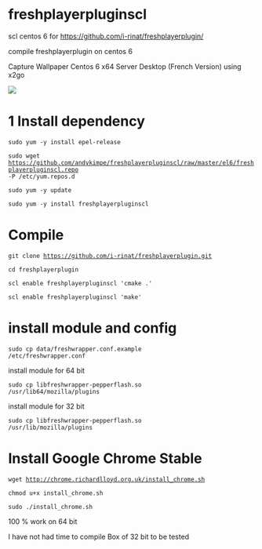 # freshplayerpluginscl
scl centos 6 for https://github.com/i-rinat/freshplayerplugin/

compile freshplayerplugin on centos 6

Capture Wallpaper Centos 6 x64 Server Desktop (French Version) using x2go

<img src="http://img15.hostingpics.net/pics/575925Capturedu20150409221606.png" border="0"  />


# 1 Install dependency

<code>sudo yum -y install epel-release</code>

<code>sudo wget https://github.com/andykimpe/freshplayerpluginscl/raw/master/el6/freshplayerpluginscl.repo -P /etc/yum.repos.d</code>

<code>sudo yum -y update</code>

<code>sudo yum -y install freshplayerpluginscl</code>

# Compile

<code>git clone https://github.com/i-rinat/freshplayerplugin.git</code>

<code>cd freshplayerplugin</code>

<code>scl enable freshplayerpluginscl 'cmake .'</code>

<code>scl enable freshplayerpluginscl 'make'</code>

# install module and config

<code>sudo cp data/freshwrapper.conf.example /etc/freshwrapper.conf</code>

install module for 64 bit

<code>sudo cp libfreshwrapper-pepperflash.so /usr/lib64/mozilla/plugins</code>

install module for 32 bit

<code>sudo cp libfreshwrapper-pepperflash.so /usr/lib/mozilla/plugins</code>

# Install Google Chrome Stable

<code>wget http://chrome.richardlloyd.org.uk/install_chrome.sh</code>

<code>chmod u+x install_chrome.sh</code>


<code>sudo ./install_chrome.sh</code>


100 % work on 64 bit


I have not had time to compile Box of 32 bit to be tested
